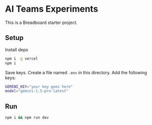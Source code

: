 # AI Teams Experiments

This is a Breadboard starter project.

## Setup

Install deps

```bash
npm i -g vercel
npm i
```

Save keys. Create a file named `.env` in this directory. Add the following keys:

```bash
GEMINI_KEY="your key goes here"
model="gemini-1.5-pro-latest"
```

## Run

```bash
npm i && npm run dev
```
